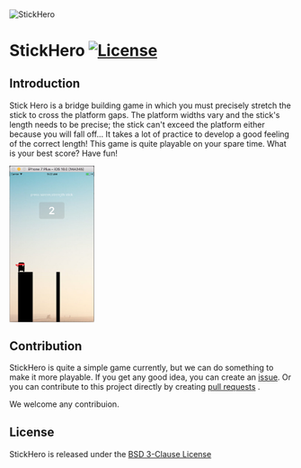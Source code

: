 
<img src="https://store-images.s-microsoft.com/image/apps.24396.13510798887418421.0d57ac63-b9c7-4675-91b2-1995e2f51cbf.31546503-4e27-4b1e-b07b-14dc24a34c1a" width = "100px" height = "100px" alt="StickHero" align="center" />

# StickHero [![License](https://img.shields.io/badge/License-BSD%203--Clause-brightgreen.svg)](https://opensource.org/licenses/BSD-3-Clause)

## Introduction
Stick Hero is a bridge building game in which you must precisely stretch the stick to cross the platform gaps. The platform widths vary and the stick's length needs to be precise; the stick can't exceed the platform either because you will fall off... It takes a lot of practice to develop a good feeling of the correct length! This game is quite playable on your spare time. What is your best score? Have fun! 

<img src="./images/screenshot.png?raw=true" width = "30%" height = "30%" alt="screenshot" align="center" />

## Contribution
StickHero is quite a simple game currently, but we can do something to make it more playable. If you get any good idea, you can create an [issue](https://github.com/ivanjlee/StickHero/issues). Or you can contribute to this project directly by creating [pull requests](https://github.com/ivanjlee/StickHero/pulls) .

We welcome any contribuion.

## License
StickHero is released under the [BSD 3-Clause License](https://github.com/ivanjlee/StickHero/blob/master/LICENSE)
